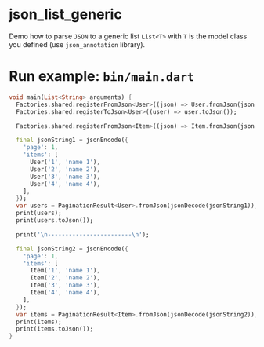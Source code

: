 # json_list_generic

Demo how to parse `JSON` to a generic list `List<T>` with `T` is the model class you defined (use `json_annotation` library).

# Run example: `bin/main.dart`

```dart
void main(List<String> arguments) {
  Factories.shared.registerFromJson<User>((json) => User.fromJson(json as dynamic));
  Factories.shared.registerToJson<User>((user) => user.toJson());

  Factories.shared.registerFromJson<Item>((json) => Item.fromJson(json as dynamic));

  final jsonString1 = jsonEncode({
    'page': 1,
    'items': [
      User('1', 'name 1'),
      User('2', 'name 2'),
      User('3', 'name 3'),
      User('4', 'name 4'),
    ],
  });
  var users = PaginationResult<User>.fromJson(jsonDecode(jsonString1));
  print(users);
  print(users.toJson());

  print('\n------------------------\n');

  final jsonString2 = jsonEncode({
    'page': 1,
    'items': [
      Item('1', 'name 1'),
      Item('2', 'name 2'),
      Item('3', 'name 3'),
      Item('4', 'name 4'),
    ],
  });
  var items = PaginationResult<Item>.fromJson(jsonDecode(jsonString2));
  print(items);
  print(items.toJson());
}
```